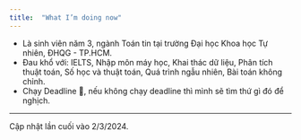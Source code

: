 ```yaml
---
title:  "What I’m doing now"
---
```


- Là sinh viên năm 3, ngành Toán tin tại trường Đại học Khoa học Tự nhiên, ĐHQG - TP.HCM.
- Đau khổ với: IELTS, Nhập môn máy học, Khai thác dữ liệu, Phân tích thuật toán, Số học và thuật toán, Quá trình ngẫu nhiên, Bài toán không chỉnh.
- Chạy Deadline 🥲, nếu không chạy deadline thì mình sẽ tìm thứ gì đó để nghịch.

---

Cập nhật lần cuối vào 2/3/2024.